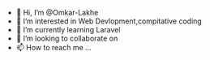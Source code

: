- 👋 Hi, I’m @Omkar-Lakhe
- 👀 I’m interested in Web Devlopment,compitative coding
- 🌱 I’m currently learning Laravel
- 💞️ I’m looking to collaborate on 
- 📫 How to reach me ...

<!---
Omkar-Lakhe/Omkar-Lakhe is a ✨ special ✨ repository because its `README.md` (this file) appears on your GitHub profile.
You can click the Preview link to take a look at your changes.
--->
